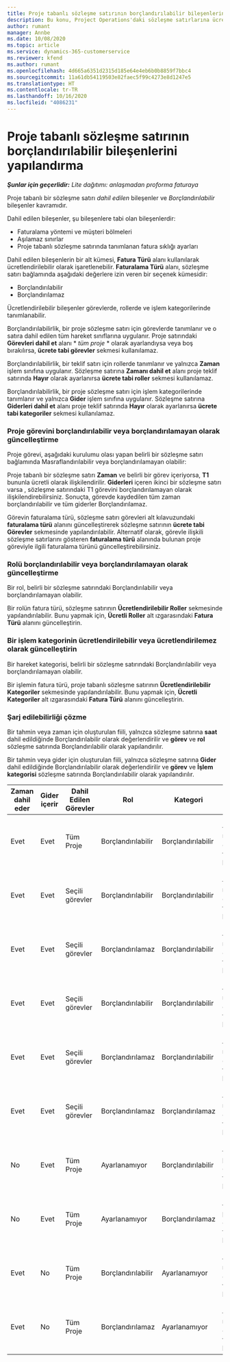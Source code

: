 ```yaml
---
title: Proje tabanlı sözleşme satırının borçlandırılabilir bileşenlerini yapılandırma
description: Bu konu, Project Operations'daki sözleşme satırlarına ücretlendirilebilir bileşenlerin nasıl eklenebilir olduğu hakkında bilgi sağlar.
author: rumant
manager: Annbe
ms.date: 10/08/2020
ms.topic: article
ms.service: dynamics-365-customerservice
ms.reviewer: kfend
ms.author: rumant
ms.openlocfilehash: 4d665a6351d2315d185e64e4eb6b0b8859f7bbc4
ms.sourcegitcommit: 11a61db54119503e82faec5f99c4273e8d1247e5
ms.translationtype: HT
ms.contentlocale: tr-TR
ms.lasthandoff: 10/16/2020
ms.locfileid: "4086231"
---
```

# <a name="configuring-chargeable-components-of-a-project-based-contract-line"></a>Proje tabanlı sözleşme satırının borçlandırılabilir bileşenlerini yapılandırma

_**Şunlar için geçerlidir:** Lite dağıtımı: anlaşmadan proforma faturaya_

Proje tabanlı bir sözleşme satırı *dahil edilen* bileşenler ve *Borçlandırılabilir* bileşenler kavramıdır.

Dahil edilen bileşenler, şu bileşenlere tabi olan bileşenlerdir:

  - Faturalama yöntemi ve müşteri bölmeleri
  - Aşılamaz sınırlar 
  - Proje tabanlı sözleşme satırında tanımlanan fatura sıklığı ayarları

Dahil edilen bileşenlerin bir alt kümesi, **Fatura Türü** alanı kullanılarak ücretlendirilebilir olarak işaretlenebilir. **Faturalama Türü** alanı, sözleşme satırı bağlamında aşağıdaki değerlere izin veren bir seçenek kümesidir:

  - Borçlandırılabilir
  - Borçlandırılamaz

Ücretlendirilebilir bileşenler görevlerde, rollerde ve işlem kategorilerinde tanımlanabilir.

Borçlandırılabilirlik, bir proje sözleşme satırı için görevlerde tanımlanır ve o satıra dahil edilen tüm hareket sınıflarına uygulanır. Proje satırındaki **Görevleri dahil et** alanı * *tüm proje* * olarak ayarlandıysa veya boş bırakılırsa, **ücrete tabi görevler** sekmesi kullanılamaz.

Borçlandırılabilirlik, bir teklif satırı için rollerde tanımlanır ve yalnızca **Zaman** işlem sınıfına uygulanır. Sözleşme satırına **Zamanı dahil et** alanı proje teklif satırında **Hayır** olarak ayarlanırsa **ücrete tabi roller** sekmesi kullanılamaz.

Borçlandırılabilirlik, bir proje sözleşme satırı için işlem kategorilerinde tanımlanır ve yalnızca **Gider** işlem sınıfına uygulanır. Sözleşme satırına **Giderleri dahil et** alanı proje teklif satırında **Hayır** olarak ayarlanırsa **ücrete tabi kategoriler** sekmesi kullanılamaz.

### <a name="update-a-project-task-as-chargeable-or-non-chargeable"></a>Proje görevini borçlandırılabilir veya borçlandırılamayan olarak güncelleştirme

Proje görevi, aşağıdaki kurulumu olası yapan belirli bir sözleşme satırı bağlamında Masraflandırılabilir veya borçlandırılamayan olabilir:

Proje tabanlı bir sözleşme satırı **Zaman** ve belirli bir görev içeriyorsa, **T1** bununla ücretli olarak ilişkilendirilir. **Giderleri** içeren ikinci bir sözleşme satırı varsa , sözleşme satırındaki T1 görevini borçlandırılamayan olarak ilişkilendirebilirsiniz. Sonuçta, görevde kaydedilen tüm zaman borçlandırılabilir ve tüm giderler Borçlandırılamaz.

Görevin faturalama türü, sözleşme satırı görevleri alt kılavuzundaki **faturalama türü** alanını güncelleştirerek sözleşme satırının **ücrete tabi Görevler** sekmesinde yapılandırılabilir. Alternatif olarak, görevle ilişkili sözleşme satırlarını gösteren **faturalama türü** alanında bulunan proje göreviyle ilgili faturalama türünü güncelleştirebilirsiniz.

### <a name="update-a-role-as-chargeable-or-non-chargeable"></a>Rolü borçlandırılabilir veya borçlandırılamayan olarak güncelleştirme

Bir rol, belirli bir sözleşme satırındaki Borçlandırılabilir veya borçlandırılamayan olabilir.

Bir rolün fatura türü, sözleşme satırının **Ücretlendirilebilir Roller** sekmesinde yapılandırılabilir. Bunu yapmak için, **Ücretli Roller** alt ızgarasındaki **Fatura Türü** alanını güncelleştirin.

### <a name="update-a-transaction-category-as-chargeable-or-non-chargeable"></a>Bir işlem kategorinin ücretlendirilebilir veya ücretlendirilemez olarak güncelleştirin

Bir hareket kategorisi, belirli bir sözleşme satırındaki Borçlandırılabilir veya borçlandırılamayan olabilir.

Bir işlemin fatura türü, proje tabanlı sözleşme satırının **Ücretlendirilebilir Kategoriler** sekmesinde yapılandırılabilir. Bunu yapmak için, **Ücretli Kategoriler** alt ızgarasındaki **Fatura Türü** alanını güncelleştirin.

### <a name="resolve-chargeability"></a>Şarj edilebilirliği çözme

Bir tahmin veya zaman için oluşturulan fiili, yalnızca sözleşme satırına **saat** dahil edildiğinde Borçlandırılabilir olarak değerlendirilir ve **görev** ve **rol** sözleşme satırında Borçlandırılabilir olarak yapılandırılır.

Bir tahmin veya gider için oluşturulan fiili, yalnızca sözleşme satırına **Gider** dahil edildiğinde Borçlandırılabilir olarak değerlendirilir ve **görev** ve **İşlem kategorisi** sözleşme satırında Borçlandırılabilir olarak yapılandırılır.


| Zaman dahil eder | Gider içerir | Dahil Edilen Görevler | Rol           | Kategori       | Görev                                                                                                      |
|---------------|------------------|----------------|----------------|----------------|-----------------------------------------------------------------------------------------------------------|
| Evet           | Evet              | Tüm Proje | Borçlandırılabilir     | Borçlandırılabilir     | Bir Zaman fiili faturalama: **Ücretli** </br> Geçerli gider faturalama türü: **Borçlandırılabilir**           |
| Evet           | Evet              | Seçili görevler | Borçlandırılabilir     | Borçlandırılabilir     | Bir Zaman fiili faturalama: **Ücretli** </br> Geçerli gider faturalama türü: **Borçlandırılabilir**           |
| Evet           | Evet              | Seçili görevler | Borçlandırılamaz | Borçlandırılabilir     | Bir Zaman fiili faturalama: **Ücretlendirilemez** </br> Geçerli gider faturalama türü: **Borçlandırılabilir**       |
| Evet           | Evet              | Seçili görevler | Borçlandırılabilir     | Borçlandırılabilir     | Bir Zaman fiili faturalama: **Ücretlendirilemez** </br> Geçerli gider faturalama türü: **Borçlandırılamaz** |
| Evet           | Evet              | Seçili görevler | Borçlandırılamaz | Borçlandırılabilir     | Bir Zaman fiili faturalama: **Ücretlendirilemez** </br> Geçerli gider faturalama türü: **Borçlandırılamaz** |
| Evet           | Evet              | Seçili görevler | Borçlandırılamaz | Borçlandırılamaz | Bir Zaman fiili faturalama: **Ücretlendirilemez** </br> Geçerli gider faturalama türü: **Borçlandırılamaz** |
| No            | Evet              | Tüm Proje | Ayarlanamıyor   | Borçlandırılabilir     | Bir Zaman fiili faturalama: **Kullanılamaz**</br>Geçerli gider faturalama türü: **Borçlandırılabilir**          |
| No            | Evet              | Tüm Proje | Ayarlanamıyor   | Borçlandırılamaz | Bir Zaman fiili faturalama: **Kullanılamaz**</br> Geçerli gider faturalama türü: **Borçlandırılamaz**     |
| Evet           | No               | Tüm Proje | Borçlandırılabilir     | Ayarlanamıyor   | Bir Zaman fiili faturalama: **Ücretli** </br> Geçerli gider faturalama türü: **Kullanılamaz**        |
| Evet           | No               | Tüm Proje | Borçlandırılamaz | Ayarlanamıyor   | Bir Zaman fiili faturalama: **Ücretlendirilemez** </br>Geçerli gider faturalama türü: **Kullanılamaz**   |

